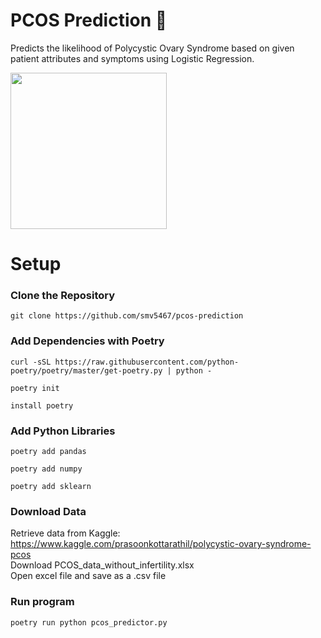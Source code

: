 # PCOS Prediction 🥼
Predicts the likelihood of Polycystic Ovary Syndrome based on given patient attributes and symptoms using Logistic Regression.  

<img src="https://user-images.githubusercontent.com/78241340/148718462-7a01bc16-4c2c-4f4c-ac99-b5c71d96bc5b.png" width="250">

# Setup
### Clone the Repository 
`git clone https://github.com/smv5467/pcos-prediction`

### Add Dependencies with Poetry 
`curl -sSL https://raw.githubusercontent.com/python-poetry/poetry/master/get-poetry.py | python -`  

`poetry init`  

`install poetry `  


### Add Python Libraries 
`poetry add pandas`  

`poetry add numpy`  

`poetry add sklearn`  

### Download Data
Retrieve data from Kaggle: https://www.kaggle.com/prasoonkottarathil/polycystic-ovary-syndrome-pcos  
Download PCOS_data_without_infertility.xlsx  
Open excel file and save as a .csv file

### Run program
`poetry run python pcos_predictor.py`

